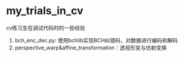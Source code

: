 # my_trials_in_cv
cv练习生在调试代码时的一些经验
1. bch_enc_dec.py: 使用bchlib实现BCH纠错码，对数据进行编码和解码
2. perspective_warp&affine_transformation：透视形变与仿射变换
